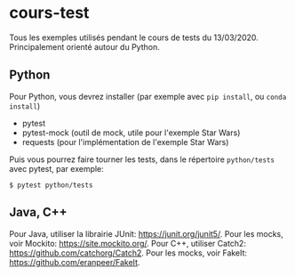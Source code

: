 # cours-test

Tous les exemples utilisés pendant le cours de tests du 13/03/2020. Principalement orienté autour du Python.

## Python

Pour Python, vous devrez installer (par exemple avec `pip install`, ou `conda install`)
- pytest
- pytest-mock (outil de mock, utile pour l'exemple Star Wars)
- requests (pour l'implémentation de l'exemple Star Wars)

Puis vous pourrez faire tourner les tests, dans le répertoire `python/tests` avec pytest, par exemple:

```
$ pytest python/tests
```


## Java, C++

Pour Java, utiliser la librairie JUnit: https://junit.org/junit5/. Pour les mocks, voir Mockito: https://site.mockito.org/.
Pour C++, utiliser Catch2: https://github.com/catchorg/Catch2. Pour les mocks, voir FakeIt: https://github.com/eranpeer/FakeIt.

